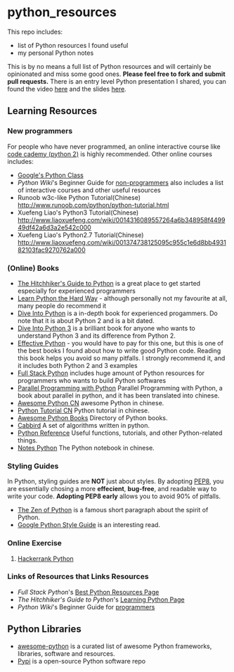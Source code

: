 # python_resources

This repo includes:
- list of Python resources I found useful
- my personal Python notes 

This is by no means a full list of Python resources and will certainly be opinionated and miss some good ones. **Please feel free to fork and submit pull requests.**
There is an entry level Python presentation I shared, you can found the video [here](http://www.bittiger.io/videos/ZHyZrrv7KHKxNkgvZ/2EkqDyjCYc5x8WPfW) and the slides [here](https://docs.google.com/presentation/d/1o9cuotNB9qWfOJiG94qDlwZNN1D3kD2SuGgHX6b2_Gg/edit?usp=sharing).


## Learning Resources

### New programmers
For people who have never programmed, an online interactive course like [code cademy (python 2)](https://www.codecademy.com/learn/python) is highly recommended. Other online courses includes:
- [Google's Python Class](https://developers.google.com/edu/python/)
- *Python Wiki*'s Beginner Guide for [non-programmers](https://wiki.python.org/moin/BeginnersGuide/NonProgrammers) also includes a list of interactive courses and other useful resources
- Runoob w3c-like Python Tutorial(Chinese) http://www.runoob.com/python/python-tutorial.html
- Xuefeng Liao's Python3 Tutorial(Chinese) http://www.liaoxuefeng.com/wiki/0014316089557264a6b348958f449949df42a6d3a2e542c000
- Xuefeng Liao's Python2.7 Tutorial(Chinese) http://www.liaoxuefeng.com/wiki/001374738125095c955c1e6d8bb493182103fac9270762a000

### (Online) Books
- [The Hitchhiker's Guide to Python](docs.python-guide.org) is a great place to get started especially for experienced programmers
- [Learn Python the Hard Way](http://learnpythonthehardway.org/book/) - although personally not my favourite at all,  many people do recommend it
- [Dive Into Python](http://www.diveintopython.net/) is a in-depth book for experienced progammers. Do note that it is about Python 2 and is a bit dated.
- [Dive Into Python 3](http://www.diveintopython3.net/) is a brilliant book for anyone who wants to understand Python 3 and its difference from Python 2. 
- [Effective Python](http://www.effectivepython.com/) - you would have to pay for this one, but this is one of the best books I found about how to write good Python code. Reading this book helps you avoid so many pitfalls. I strongly recommend it, and it includes both Python 2 and 3 examples
- [Full Stack Python](http://www.fullstackpython.com/) includes huge amount of Python resources for programmers who wants to build Python softwares
- [Parallel Programming with Python](https://github.com/Voidly/Parallel-Programming-with-Python) Parallel Programming with Python, a book about parallel in python, and it has been translated into chinese.
- [Awesome Python CN](https://github.com/jobbole/awesome-python-cn) awesome Python in chinese.
- [Python Tutorial CN](http://www.pythondoc.com/pythontutorial27/index.html) Python tutorial in chinese.
- [Awesome Python Books](https://github.com/Junnplus/awesome-python-books) Directory of Python books.
- [Cabbird](https://github.com/xsank/cabbird) A set of algorithms written in python.
- [Python Reference](https://github.com/rasbt/python_reference) Useful functions, tutorials, and other Python-related things.
- [Notes Python](https://github.com/lijin-THU/notes-python) The Python notebook in chinese.

### Styling Guides
In Python, styling guides are **NOT** just about styles. By adopting [PEP8](https://www.python.org/dev/peps/pep-0008/), you are essentially chosing a more **effecient**, **bug-free**, and readable way to write your code. **Adopting PEP8 early** allows you to avoid 90% of pitfalls. 

- [The Zen of Python](https://www.python.org/dev/peps/pep-0020/) is a famous short paragraph about the spirit of Python. 
- [Google Python Style Guide](https://google.github.io/styleguide/pyguide.html) is an interesting read.

### Online Exercise
1. [Hackerrank Python](https://www.hackerrank.com/domains/python)

### Links of Resources that Links Resources

- *Full Stack Python*'s [Best Python Resources Page](https://www.fullstackpython.com/best-python-resources.html)
- *The Hitchhiker's Guide to Python*'s [Learning Python Page](http://docs.python-guide.org/en/latest/intro/learning/)
- *Python Wiki*'s Beginner Guide for [programmers](https://wiki.python.org/moin/BeginnersGuide/Programmers)


## Python Libraries
- [awesome-python](https://github.com/vinta/awesome-python) is a curated list of awesome Python frameworks, libraries, software and resources.
- [Pypi](https://pypi.python.org/pypi) is a open-source Python software repo

